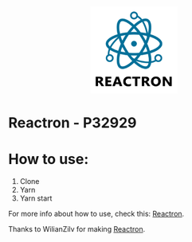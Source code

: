 <p align="center">
  <img src="resources/media/logo_title.png" height="175" width="175" alt="Unform" />
</p>

# Reactron - P32929

# How to use:
1. Clone
2. Yarn
3. Yarn start

For more info about how to use, check this: [Reactron](https://github.com/WilianZilv/reactron).

Thanks to WilianZilv for making [Reactron](https://github.com/WilianZilv/reactron).
